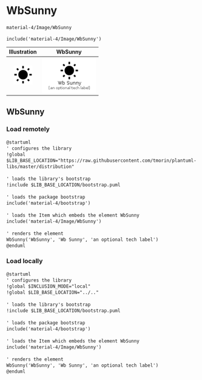 # WbSunny


```text
material-4/Image/WbSunny
```

```text
include('material-4/Image/WbSunny')
```



| Illustration | WbSunny |
| :---: | :---: |
| ![illustration for Illustration](../../material-4/Image/WbSunny.png) | ![illustration for WbSunny](../../material-4/Image/WbSunny.Local.png) |




## WbSunny

### Load remotely
```plantuml
@startuml
' configures the library
!global $LIB_BASE_LOCATION="https://raw.githubusercontent.com/tmorin/plantuml-libs/master/distribution"

' loads the library's bootstrap
!include $LIB_BASE_LOCATION/bootstrap.puml

' loads the package bootstrap
include('material-4/bootstrap')

' loads the Item which embeds the element WbSunny
include('material-4/Image/WbSunny')

' renders the element
WbSunny('WbSunny', 'Wb Sunny', 'an optional tech label')
@enduml
```

### Load locally
```plantuml
@startuml
' configures the library
!global $INCLUSION_MODE="local"
!global $LIB_BASE_LOCATION="../.."

' loads the library's bootstrap
!include $LIB_BASE_LOCATION/bootstrap.puml

' loads the package bootstrap
include('material-4/bootstrap')

' loads the Item which embeds the element WbSunny
include('material-4/Image/WbSunny')

' renders the element
WbSunny('WbSunny', 'Wb Sunny', 'an optional tech label')
@enduml
```

